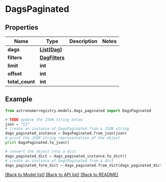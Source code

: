 # DagsPaginated


## Properties
Name | Type | Description | Notes
------------ | ------------- | ------------- | -------------
**dags** | [**List[Dag]**](Dag.md) |  | 
**filters** | [**DagFilters**](DagFilters.md) |  | 
**limit** | **int** |  | 
**offset** | **int** |  | 
**total_count** | **int** |  | 

## Example

```python
from astronomerregistry.models.dags_paginated import DagsPaginated

# TODO update the JSON string below
json = "{}"
# create an instance of DagsPaginated from a JSON string
dags_paginated_instance = DagsPaginated.from_json(json)
# print the JSON string representation of the object
print DagsPaginated.to_json()

# convert the object into a dict
dags_paginated_dict = dags_paginated_instance.to_dict()
# create an instance of DagsPaginated from a dict
dags_paginated_form_dict = dags_paginated.from_dict(dags_paginated_dict)
```
[[Back to Model list]](../README.md#documentation-for-models) [[Back to API list]](../README.md#documentation-for-api-endpoints) [[Back to README]](../README.md)



